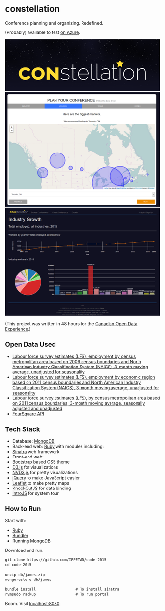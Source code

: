 # ᴄᴏɴstellation

Conference planning and organizing. Redefined.

(Probably) available to test [on Azure](http://ippetad.cloudapp.net).

![ᴄᴏɴstellation](https://raw.githubusercontent.com/IPPETAD/code-2015/master/artwork/Promo_logo.png)
![Create](https://raw.githubusercontent.com/IPPETAD/code-2015/master/artwork/markets.png)
![Growth](https://raw.githubusercontent.com/IPPETAD/code-2015/master/artwork/growth.png)

(This project was written in 48 hours for the [Canadian Open Data Experience](http://canadianopendataexperience.com).)

## Open Data Used

* [Labour force survey estimates (LFS), employment by census metropolitan area based on 2006 census boundaries and North American Industry Classification System (NAICS), 3-month moving average, unadjusted for seasonality](http://open.canada.ca/data/en/dataset/fefa87de-56d8-4722-80a0-04c75a2f5a15)
* [Labour force survey estimates (LFS), employment by economic region based on 2011 census boundaries and North American Industry Classification System (NAICS), 3-month moving average, unadjusted for seasonality](http://open.canada.ca/data/en/dataset/fe12bef6-3588-40d5-83ca-8f81d551ce91)
* [Labour force survey estimates (LFS), by census metropolitan area based on 2011 census boundaries, 3-month moving average, seasonally adjusted and unadjusted](http://open.canada.ca/data/en/dataset/ff4ae904-561c-43b5-8389-1578d1b18b28)
* [FourSquare API](https://foursquare.com/)

## Tech Stack

* Database: [MongoDB](http://www.mongodb.org)
* Back-end web: [Ruby](https://www.ruby-lang.org/en/) with modules including:
 * [Sinatra](http://www.sinatrarb.com/) web framework
* Front-end web: 
 * [Bootstrap](http://getbootstrap.com) based CSS theme
 * [D3.js](http://d3js.org) for visualizations
 * [NVD3.js](http://nvd3.org/) for pretty visualizations
 * [jQuery](http://jquery.com) to make JavaScript easier
 * [Leaflet](http://leafletjs.com) to make pretty maps
 * [KnockOutJS](http://knockoutjs.com/) for data binding
 * [IntroJS](https://usablica.github.io/intro.js/) for system tour
 
## How to Run

Start with:
* [Ruby](https://www.ruby-lang.org/)
* [Bundler](http://bundler.io)
* Running [MongoDB](https://www.mongodb.com)

Download and run:

	git clone https://github.com/IPPETAD/code-2015
	cd code-2015
	
	unzip db/james.zip
	mongorestore db/james
	
	bundle install					# To install sinatra
	rvmsudo rackup					# To run portal

Boom. Visit [localhost:8080](http://localhost:8080/).